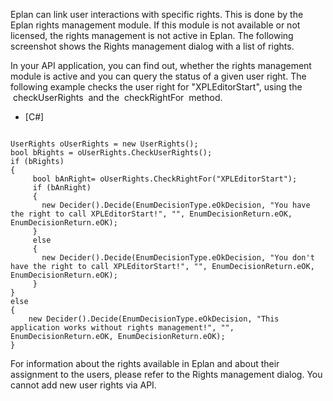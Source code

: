 Eplan can link user interactions with specific rights. This is done by the Eplan rights management module. If this module is not available or not licensed, the rights management is not active in Eplan. The following screenshot shows the Rights management dialog with a list of rights.



In your API application, you can find out, whether the rights management module is active and you can query the status of a given user right. The following example checks the user right for "XPLEditorStart", using the  checkUserRights  and the  checkRightFor  method.

* [C#]


```

UserRights oUserRights = new UserRights();
bool bRights = oUserRights.CheckUserRights();
if (bRights)
{
     bool bAnRight= oUserRights.CheckRightFor("XPLEditorStart");
     if (bAnRight)
     {
       new Decider().Decide(EnumDecisionType.eOkDecision, "You have the right to call XPLEditorStart!", "", EnumDecisionReturn.eOK, EnumDecisionReturn.eOK);
     }
     else
     {
       new Decider().Decide(EnumDecisionType.eOkDecision, "You don't have the right to call XPLEditorStart!", "", EnumDecisionReturn.eOK, EnumDecisionReturn.eOK);
     }
}
else
{
    new Decider().Decide(EnumDecisionType.eOkDecision, "This application works without rights management!", "", EnumDecisionReturn.eOK, EnumDecisionReturn.eOK);
}
```

For information about the rights available in Eplan and about their assignment to the users, please refer to the Rights management dialog. You cannot add new user rights via API.